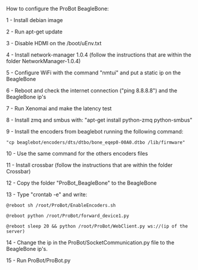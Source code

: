 How to configure the ProBot BeagleBone:

1 - Install debian image

2 - Run apt-get update

3 - Disable HDMI on the /boot/uEnv.txt

4 - Install network-manager 1.0.4 (follow the instructions that are within the folder NetworkManager-1.0.4)

5 - Configure WiFi with the command "nmtui" and put a static ip on the BeagleBone

6 - Reboot and check the internet connection ("ping 8.8.8.8") and the BeagleBone ip's

7 - Run Xenomai and make the latency test

8 - Install zmq and smbus with: "apt-get install python-zmq python-smbus"

9 - Install the encoders from beaglebot running the following command: 

	"cp beaglebot/encoders/dts/dtbo/bone_eqep0-00A0.dtbo /lib/firmware"

10 - Use the same command for the others encoders files

11 - Install crossbar (follow the instructions that are within the folder Crossbar)

12 - Copy the folder "ProBot_BeagleBone" to the BeagleBone

13 - Type "crontab -e" and write:

	@reboot sh /root/ProBot/EnableEncoders.sh
	
	@reboot python /root/ProBot/forward_device1.py
	
	@reboot sleep 20 && python /root/ProBot/WebClient.py ws://(ip of the server)
	
14 - Change the ip in the ProBot/SocketCommunication.py file to the BeagleBone ip's.

15 - Run ProBot/ProBot.py
